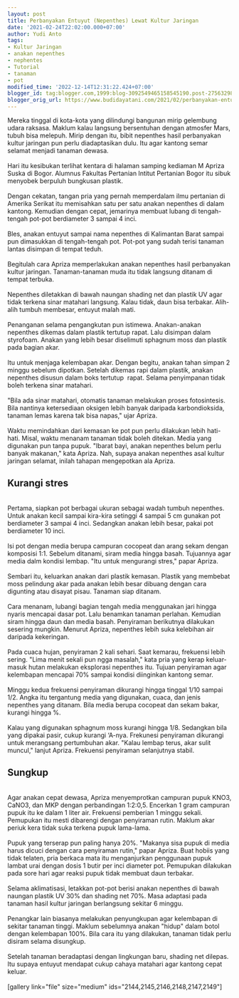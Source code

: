 ```yaml
---
layout: post
title: Perbanyakan Entuyut (Nepenthes) Lewat Kultur Jaringan
date: '2021-02-24T22:02:00.000+07:00'
author: Yudi Anto
tags:
- Kultur Jaringan
- anakan nepenthes
- nephentes
- Tutorial
- tanaman
- pot
modified_time: '2022-12-14T12:31:22.424+07:00'
blogger_id: tag:blogger.com,1999:blog-3092549465158545190.post-2756329899022212921
blogger_orig_url: https://www.budidayatani.com/2021/02/perbanyakan-entuyut-nepenthes-lewat.html
---
```


Mereka tinggal di kota-kota yang dilindungi bangunan mirip gelembung udara raksasa. Maklum kalau langsung bersentuhan dengan atmosfer Mars, tubuh bisa melepuh. Mirip dengan itu, bibit nepenthes hasil perbanyakan kultur jaringan pun perlu diadaptasikan dulu. Itu agar kantong semar selamat menjadi tanaman dewasa.<br/><br/>Hari itu kesibukan terlihat kentara di halaman samping kediaman M Apriza Suska di Bogor. Alumnus Fakultas Pertanian Intitut Pertanian Bogor itu sibuk menyobek berpuluh bungkusan plastik.<br/><br/>Dengan cekatan, tangan pria yang pernah memperdalam ilmu pertanian di Amerika Serikat itu memisahkan satu per satu anakan nepenthes di dalam kantong. Kemudian dengan cepat, jemarinya membuat lubang di tengah-tengah pot-pot berdiameter 3 sampai 4 inci.<br/><br/>Bles, anakan entuyut sampai nama nepenthes di Kalimantan Barat sampai pun dimasukkan di tengah-tengah pot. Pot-pot yang sudah terisi tanaman lantas disimpan di tempat teduh.<br/><br/>Begitulah cara Apriza memperlakukan anakan nepenthes hasil perbanyakan kultur jaringan. Tanaman-tanaman muda itu tidak langsung ditanam di tempat terbuka.<br/><br/>Nepenthes diletakkan di bawah naungan shading net dan plastik UV agar tidak terkena sinar matahari langsung. Kalau tidak, daun bisa terbakar. Alih-alih tumbuh membesar, entuyut malah mati.<br/><br/>Penanganan selama pengangkutan pun istimewa. Anakan-anakan nepenthes dikemas dalam plastik tertutup rapat. Lalu disimpan dalam styrofoam. Anakan yang lebih besar diselimuti sphagnum moss dan plastik pada bagian akar.<br/><br/>Itu untuk menjaga kelembapan akar. Dengan begitu, anakan tahan simpan 2 minggu sebelum dipotkan. Setelah dikemas rapi dalam plastik, anakan nepenthes disusun dalam boks tertutup  rapat. Selama penyimpanan tidak boleh terkena sinar matahari.<br/><br/>"Bila ada sinar matahari, otomatis tanaman melakukan proses fotosintesis. Bila nantinya ketersediaan oksigen lebih banyak daripada karbondioksida, tanaman lemas karena tak bisa napas," ujar Apriza.<br/><br/>Waktu memindahkan dari kemasan ke pot pun perlu dilakukan lebih hati-hati. Misal, waktu menanam tanaman tidak boleh ditekan. Media yang digunakan pun tanpa pupuk. "Ibarat bayi, anakan nepenthes belum perlu banyak makanan," kata Apriza. Nah, supaya anakan nepenthes asal kultur jaringan selamat, inilah tahapan mengepotkan ala Apriza.<br/><h2 id="stres">Kurangi stres</h2><br/>Pertama, siapkan pot berbagai ukuran sebagai wadah tumbuh nepenthes. Untuk anakan kecil sampai kira-kira setinggi 4 sampai 5 cm gunakan pot berdiameter 3 sampai 4 inci. Sedangkan anakan lebih besar, pakai pot berdiameter 10 inci.<br/><br/>Isi pot dengan media berupa campuran cocopeat dan arang sekam dengan komposisi 1:1. Sebelum ditanami, siram media hingga basah. Tujuannya agar media dalm kondisi lembap. "Itu untuk mengurangi stres," papar Apriza.<br/><br/>Sembari itu, keluarkan anakan dari plastik kemasan. Plastik yang membebat moss pelindung akar pada anakan lebih besar dibuang dengan cara digunting atau disayat pisau. Tanaman siap ditanam.<br/><br/>Cara menanam, lubangi bagian tengah media menggunakan jari hingga nyaris mencapai dasar pot. Lalu benamkan tanaman perlahan. Kemudian siram hingga daun dan media basah. Penyiraman berikutnya dilakukan sesering mungkin. Menurut Apriza, nepenthes lebih suka kelebihan air daripada kekeringan.<br/><br/>Pada cuaca hujan, penyiraman 2 kali sehari. Saat kemarau, frekuensi lebih sering. "Lima menit sekali pun ngga masalah," kata pria yang kerap keluar-masuk hutan melakukan eksplorasi nepenthes itu. Tujuan penyiraman agar kelembapan mencapai 70% sampai kondisi diinginkan kantong semar.<br/><br/>Minggu kedua frekuensi penyiraman dikurangi hingga tinggal 1/10 sampai 1/2. Angka itu tergantung media yang digunakan, cuaca, dan jenis nepenthes yang ditanam. Bila media berupa cocopeat dan sekam bakar, kurangi hingga %.<br/><br/>Kalau yang digunakan sphagnum moss kurangi hingga 1/8. Sedangkan bila yang dipakai pasir, cukup kurangi ‘A-nya. Frekunesi penyiraman dikurangi untuk merangsang pertumbuhan akar. "Kalau lembap terus, akar sulit muncul," lanjut Apriza. Frekuensi penyiraman selanjutnya stabil.<br/><h2 id="Sungkup">Sungkup</h2><br/>Agar anakan cepat dewasa, Apriza menyemprotkan campuran pupuk KNO3, CaNO3, dan MKP dengan perbandingan 1:2:0,5. Encerkan 1 gram campuran pupuk itu ke dalam 1 liter air. Frekuensi pemberian 1 minggu sekali. Pemupukan itu mesti dibarengi dengan penyiraman rutin. Maklum akar periuk kera tidak suka terkena pupuk lama-lama.<br/><br/>Pupuk yang terserap pun paling hanya 20%. "Makanya sisa pupuk di media harus dicuci dengan cara penyiraman rutin," papar Apriza. Buat hobiis yang tidak telaten, pria berkaca mata itu menganjurkan penggunaan pupuk lambat urai dengan dosis 1 butir per inci diameter pot. Pemupukan dilakukan pada sore hari agar reaksi pupuk tidak membuat daun terbakar.<br/><br/>Selama aklimatisasi, letakkan pot-pot berisi anakan nepenthes di bawah naungan plastik UV 30% dan shading net 70%. Masa adaptasi pada tanaman hasil kultur jaringan berlangsung sekitar 6 minggu.<br/><br/>Penangkar lain biasanya melakukan penyungkupan agar kelembapan di sekitar tanaman tinggi. Maklum sebelumnya anakan "hidup" dalam botol dengan kelembapan 100%. Bila cara itu yang dilakukan, tanaman tidak perlu disiram selama disungkup.<br/><br/>Setelah tanaman beradaptasi dengan lingkungan baru, shading net dilepas. Itu supaya entuyut mendapat cukup cahaya matahari agar kantong cepat keluar.<br/><br/>[gallery link="file" size="medium" ids="2144,2145,2146,2148,2147,2149"]